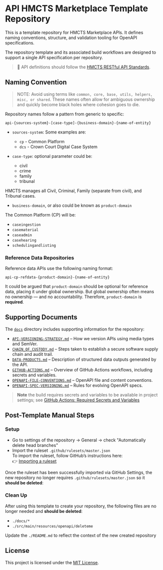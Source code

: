 # API HMCTS Marketplace Template Repository

This is a template repository for HMCTS Marketplace APIs. It defines naming conventions, structure, and validation tooling for OpenAPI specifications.

The repository template and its associated build workflows are designed to support a single API specification per repository.

> 🔗 API definitions should follow the [HMCTS RESTful API Standards](https://hmcts.github.io/restful-api-standards/).

## Naming Convention

> NOTE: Avoid using terms like `common, core, base, utils, helpers, misc, or shared`.
> These names often allow for ambiguous ownership and quickly become black holes where cohesion goes to die.

Repository names follow a pattern from generic to specific:

```
api-{sources-system}-[case-type]-{business-domain}-{name-of-entity}
```
* `sources-system`: 
Some examples are:
  * `cp` - Common Platform
  * `dcs` - Crown Court Digital Case System
    
* `case-type`: optional parameter could be:

  * civil 
  * crime 
  * family 
  * tribunal

HMCTS manages all Civil, Criminal, Family (separate from civil), and Tribunal cases.

* `business-domain`, or also could be known as `product-domain`

The Common Platform (CP) will be:
  * `caseingestion`
  * `casematerial`
  * `caseadmin`
  * `casehearing`
  * `schedulingandlisting`

### Reference Data Repositories

Reference data APIs use the following naming format:

```
api-cp-refdata-{product-domain}-{name-of-entity}
```
It could be argued that `product-domain` should be optional for reference data, placing it under global ownership. But global ownership often means no ownership — and no accountability. Therefore, `product-domain` is **required**.

## Supporting Documents

The [`docs`](./docs) directory includes supporting information for the repository:

- [`API-VERSIONING-STRATEGY.md`](./docs/API-VERSIONING-STRATEGY.md) – How we version APIs using media types and SemVer.
- [`CHAIN_OF_CUSTODY.md`](./docs/CHAIN_OF_CUSTODY.md) – Steps taken to establish a secure software supply chain and audit trail.
- [`DATA-PRODUCTS.md`](./docs/DATA-PRODUCTS.md) – Description of structured data outputs generated by the API.
- [`GITHUB-ACTIONS.md`](./docs/GITHUB-ACTIONS.md) – Overview of GitHub Actions workflows, including secrets and variables.
- [`OPENAPI-FILE-CONVENTIONS.md`](./docs/OPENAPI-FILE-CONVENTIONS.md) – OpenAPI file and content conventions.
- [`OPENAPI-SPEC-VERSIONING.md`](./docs/OPENAPI-SPEC-VERSIONING.md) – Rules for evolving OpenAPI specs.
  
> **Note** the build requires secrets and variables to be available in project settings; see [GitHub Actions: Required Secrets and Variables](./docs/GITHUB-ACTIONS.md)

## Post-Template Manual Steps

### Setup

* Go to settings of the repository -> General -> check "Automatically delete head branches"
* Import the ruleset `.github/rulesets/master.json`  
  To import the ruleset, follow GitHub’s instructions here:  
  👉 [Importing a ruleset](https://docs.github.com/en/repositories/configuring-branches-and-merges-in-your-repository/managing-rulesets/managing-rulesets-for-a-repository#importing-a-ruleset)
  
Once the ruleset has been successfully imported via GitHub Settings, the new repository no longer requires `.github/rulesets/master.json` so it **should be deleted**:

### Clean Up

After using this template to create your repository, the following files are no longer needed and **should be deleted**:

- `./docs/*`
- `./src/main/resources/openapi/deleteme`

Update the `./README.md` to reflect the context of the new created repository


## License

This project is licensed under the [MIT License](LICENSE).


